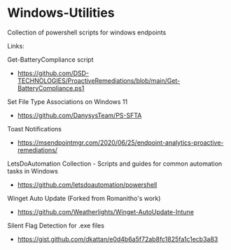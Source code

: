# Windows-Utilities
Collection of powershell scripts for windows endpoints

Links:

Get-BatteryCompliance script

- https://github.com/DSD-TECHNOLOGIES/ProactiveRemediations/blob/main/Get-BatteryCompliance.ps1

Set File Type Associations on Windows 11

- https://github.com/DanysysTeam/PS-SFTA

Toast Notifications

- https://msendpointmgr.com/2020/06/25/endpoint-analytics-proactive-remediations/

LetsDoAutomation Collection - Scripts and guides for common automation tasks in Windows

- https://github.com/letsdoautomation/powershell

Winget Auto Update (Forked from Romanitho's work)
- https://github.com/Weatherlights/Winget-AutoUpdate-Intune

Silent Flag Detection for .exe files
- https://gist.github.com/dkattan/e0d4b6a5f72ab8fc1825fa1c1ecb3a83
